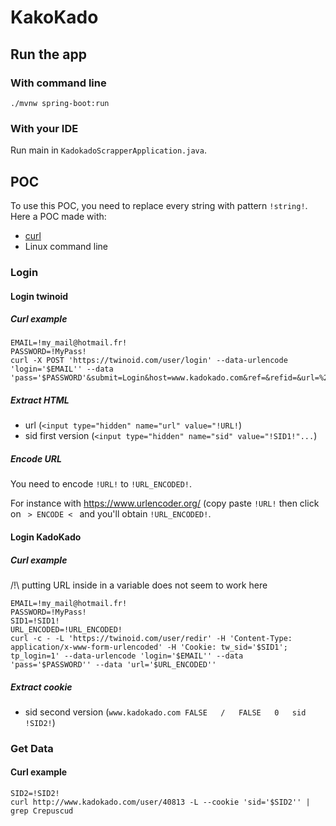 # KakoKado

## Run the app

### With command line

    ./mvnw spring-boot:run
    
### With your IDE

Run main in `KadokadoScrapperApplication.java`.

## POC

To use this POC, you need to replace every string with pattern `!string!`. Here a POC made with:
- [curl](https://curl.haxx.se/)
- Linux command line

### Login

#### Login twinoid

##### Curl example

    EMAIL=!my_mail@hotmail.fr!
    PASSWORD=!MyPass!
    curl -X POST 'https://twinoid.com/user/login' --data-urlencode 'login='$EMAIL'' --data 'pass='$PASSWORD'&submit=Login&host=www.kadokado.com&ref=&refid=&url=%2F&mode=&proto=http%3A&mid=&fver=100.0.0'

##### Extract HTML

- url (`<input type="hidden" name="url" value="!URL!`)
- sid first version (`<input type="hidden" name="sid" value="!SID1!"...`)

##### Encode URL

You need to encode `!URL!` to `!URL_ENCODED!`.

For instance with https://www.urlencoder.org/ (copy paste `!URL!` then click on `  > ENCODE <  ` and you'll obtain `!URL_ENCODED!`.

#### Login KadoKado

##### Curl example

/!\ putting URL inside in a variable does not seem to work here

    EMAIL=!my_mail@hotmail.fr!
    PASSWORD=!MyPass!
    SID1=!SID1!
    URL_ENCODED=!URL_ENCODED!
    curl -c - -L 'https://twinoid.com/user/redir' -H 'Content-Type: application/x-www-form-urlencoded' -H 'Cookie: tw_sid='$SID1'; tp_login=1' --data-urlencode 'login='$EMAIL'' --data 'pass='$PASSWORD'' --data 'url='$URL_ENCODED''

##### Extract cookie

- sid second version (`www.kadokado.com	FALSE	/	FALSE	0	sid	!SID2!`)

### Get Data

#### Curl example

    SID2=!SID2!
    curl http://www.kadokado.com/user/40813 -L --cookie 'sid='$SID2'' | grep Crepuscud
